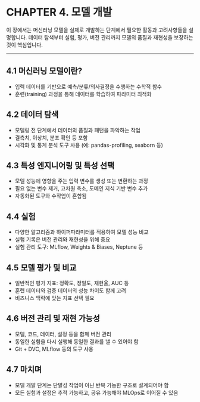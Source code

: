 # CHAPTER 4. 모델 개발

이 장에서는 머신러닝 모델을 실제로 개발하는 단계에서 필요한 활동과 고려사항들을 설명합니다. 데이터 탐색부터 실험, 평가, 버전 관리까지 모델의 품질과 재현성을 보장하는 것이 핵심입니다.

---

## 4.1 머신러닝 모델이란?
- 입력 데이터를 기반으로 예측/분류/의사결정을 수행하는 수학적 함수
- 훈련(training) 과정을 통해 데이터를 학습하여 파라미터 최적화

## 4.2 데이터 탐색
- 모델링 전 단계에서 데이터의 품질과 패턴을 파악하는 작업
- 결측치, 이상치, 분포 확인 등 포함
- 시각화 및 통계 분석 도구 사용 (예: pandas-profiling, seaborn 등)

## 4.3 특성 엔지니어링 및 특성 선택
- 모델 성능에 영향을 주는 입력 변수를 생성 또는 변환하는 과정
- 필요 없는 변수 제거, 고차원 축소, 도메인 지식 기반 변수 추가
- 자동화된 도구와 수작업이 혼합됨

## 4.4 실험
- 다양한 알고리즘과 하이퍼파라미터를 적용하여 모델 성능 비교
- 실험 기록은 버전 관리와 재현성을 위해 중요
- 실험 관리 도구: MLflow, Weights & Biases, Neptune 등

## 4.5 모델 평가 및 비교
- 일반적인 평가 지표: 정확도, 정밀도, 재현율, AUC 등
- 훈련 데이터와 검증 데이터의 성능 차이도 함께 고려
- 비즈니스 맥락에 맞는 지표 선택 필요

## 4.6 버전 관리 및 재현 가능성
- 모델, 코드, 데이터, 설정 등을 함께 버전 관리
- 동일한 실험을 다시 실행해 동일한 결과를 낼 수 있어야 함
- Git + DVC, MLflow 등의 도구 사용

## 4.7 마치며
- 모델 개발 단계는 단발성 작업이 아닌 반복 가능한 구조로 설계되어야 함
- 모든 실험과 설정은 추적 가능하고, 공유 가능해야 MLOps로 이어질 수 있음

